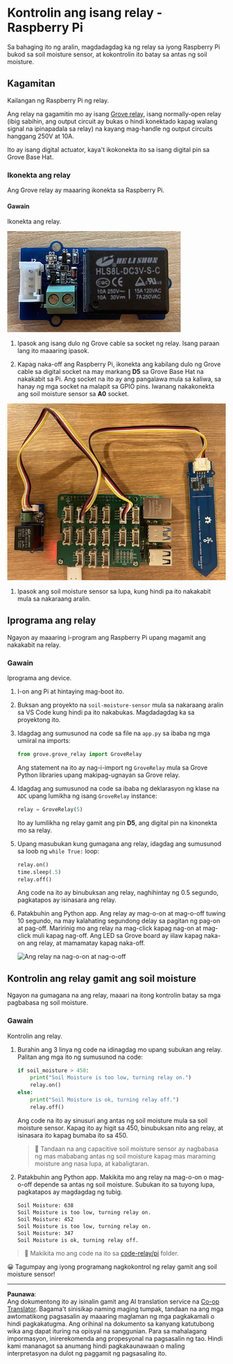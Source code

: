 <!--
CO_OP_TRANSLATOR_METADATA:
{
  "original_hash": "66b81165e60f8f169bd52a401b6a0f8b",
  "translation_date": "2025-08-27T21:38:33+00:00",
  "source_file": "2-farm/lessons/3-automated-plant-watering/pi-relay.md",
  "language_code": "tl"
}
-->
# Kontrolin ang isang relay - Raspberry Pi

Sa bahaging ito ng aralin, magdadagdag ka ng relay sa iyong Raspberry Pi bukod sa soil moisture sensor, at kokontrolin ito batay sa antas ng soil moisture.

## Kagamitan

Kailangan ng Raspberry Pi ng relay.

Ang relay na gagamitin mo ay isang [Grove relay](https://www.seeedstudio.com/Grove-Relay.html), isang normally-open relay (ibig sabihin, ang output circuit ay bukas o hindi konektado kapag walang signal na ipinapadala sa relay) na kayang mag-handle ng output circuits hanggang 250V at 10A.

Ito ay isang digital actuator, kaya't ikokonekta ito sa isang digital pin sa Grove Base Hat.

### Ikonekta ang relay

Ang Grove relay ay maaaring ikonekta sa Raspberry Pi.

#### Gawain

Ikonekta ang relay.

![Isang Grove relay](../../../../../translated_images/grove-relay.d426958ca210fbd0fb7983d7edc069d46c73a8b0a099d94797bd756f7b6bb6be.tl.png)

1. Ipasok ang isang dulo ng Grove cable sa socket ng relay. Isang paraan lang ito maaaring ipasok.

1. Kapag naka-off ang Raspberry Pi, ikonekta ang kabilang dulo ng Grove cable sa digital socket na may markang **D5** sa Grove Base Hat na nakakabit sa Pi. Ang socket na ito ay ang pangalawa mula sa kaliwa, sa hanay ng mga socket na malapit sa GPIO pins. Iwanang nakakonekta ang soil moisture sensor sa **A0** socket.

![Ang Grove relay na nakakonekta sa D5 socket, at ang soil moisture sensor na nakakonekta sa A0 socket](../../../../../translated_images/pi-relay-and-soil-moisture-sensor.02f3198975b8c53e69ec716cd2719ce117700bd1fc933eaf93476c103c57939b.tl.png)

1. Ipasok ang soil moisture sensor sa lupa, kung hindi pa ito nakakabit mula sa nakaraang aralin.

## Iprograma ang relay

Ngayon ay maaaring i-program ang Raspberry Pi upang magamit ang nakakabit na relay.

### Gawain

Iprograma ang device.

1. I-on ang Pi at hintaying mag-boot ito.

1. Buksan ang proyekto na `soil-moisture-sensor` mula sa nakaraang aralin sa VS Code kung hindi pa ito nakabukas. Magdadagdag ka sa proyektong ito.

1. Idagdag ang sumusunod na code sa file na `app.py` sa ibaba ng mga umiiral na imports:

    ```python
    from grove.grove_relay import GroveRelay
    ```

    Ang statement na ito ay nag-i-import ng `GroveRelay` mula sa Grove Python libraries upang makipag-ugnayan sa Grove relay.

1. Idagdag ang sumusunod na code sa ibaba ng deklarasyon ng klase na `ADC` upang lumikha ng isang `GroveRelay` instance:

    ```python
    relay = GroveRelay(5)
    ```

    Ito ay lumilikha ng relay gamit ang pin **D5**, ang digital pin na kinonekta mo sa relay.

1. Upang masubukan kung gumagana ang relay, idagdag ang sumusunod sa loob ng `while True:` loop:

    ```python
    relay.on()
    time.sleep(.5)
    relay.off()
    ```

    Ang code na ito ay binubuksan ang relay, naghihintay ng 0.5 segundo, pagkatapos ay isinasara ang relay.

1. Patakbuhin ang Python app. Ang relay ay mag-o-on at mag-o-off tuwing 10 segundo, na may kalahating segundong delay sa pagitan ng pag-on at pag-off. Maririnig mo ang relay na mag-click kapag nag-on at mag-click muli kapag nag-off. Ang LED sa Grove board ay iilaw kapag naka-on ang relay, at mamamatay kapag naka-off.

    ![Ang relay na nag-o-on at nag-o-off](../../../../../images/relay-turn-on-off.gif)

## Kontrolin ang relay gamit ang soil moisture

Ngayon na gumagana na ang relay, maaari na itong kontrolin batay sa mga pagbabasa ng soil moisture.

### Gawain

Kontrolin ang relay.

1. Burahin ang 3 linya ng code na idinagdag mo upang subukan ang relay. Palitan ang mga ito ng sumusunod na code:

    ```python
    if soil_moisture > 450:
        print("Soil Moisture is too low, turning relay on.")
        relay.on()
    else:
        print("Soil Moisture is ok, turning relay off.")
        relay.off()
    ```

    Ang code na ito ay sinusuri ang antas ng soil moisture mula sa soil moisture sensor. Kapag ito ay higit sa 450, binubuksan nito ang relay, at isinasara ito kapag bumaba ito sa 450.

    > 💁 Tandaan na ang capacitive soil moisture sensor ay nagbabasa ng mas mababang antas ng soil moisture kapag mas maraming moisture ang nasa lupa, at kabaligtaran.

1. Patakbuhin ang Python app. Makikita mo ang relay na mag-o-on o mag-o-off depende sa antas ng soil moisture. Subukan ito sa tuyong lupa, pagkatapos ay magdagdag ng tubig.

    ```output
    Soil Moisture: 638
    Soil Moisture is too low, turning relay on.
    Soil Moisture: 452
    Soil Moisture is too low, turning relay on.
    Soil Moisture: 347
    Soil Moisture is ok, turning relay off.
    ```

> 💁 Makikita mo ang code na ito sa [code-relay/pi](../../../../../2-farm/lessons/3-automated-plant-watering/code-relay/pi) folder.

😀 Tagumpay ang iyong programang nagkokontrol ng relay gamit ang soil moisture sensor!

---

**Paunawa**:  
Ang dokumentong ito ay isinalin gamit ang AI translation service na [Co-op Translator](https://github.com/Azure/co-op-translator). Bagama't sinisikap naming maging tumpak, tandaan na ang mga awtomatikong pagsasalin ay maaaring maglaman ng mga pagkakamali o hindi pagkakatugma. Ang orihinal na dokumento sa kanyang katutubong wika ang dapat ituring na opisyal na sanggunian. Para sa mahalagang impormasyon, inirerekomenda ang propesyonal na pagsasalin ng tao. Hindi kami mananagot sa anumang hindi pagkakaunawaan o maling interpretasyon na dulot ng paggamit ng pagsasaling ito.